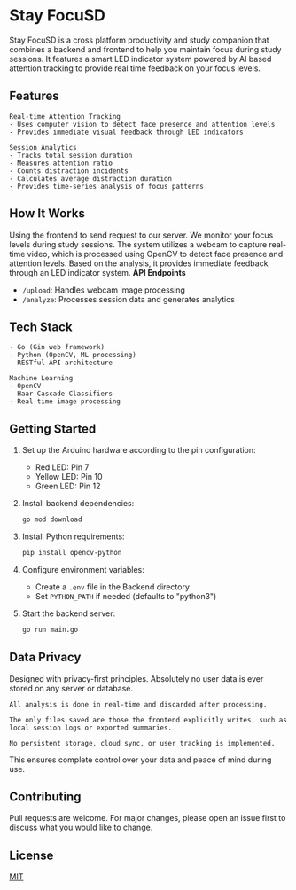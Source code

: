 # Stay FocuSD

Stay FocuSD is a cross platform productivity and study companion that combines a backend and frontend to help you maintain focus during study sessions. It features a smart LED indicator system powered by AI based attention tracking to provide real time feedback on your focus levels.

## Features

    Real-time Attention Tracking
    - Uses computer vision to detect face presence and attention levels
    - Provides immediate visual feedback through LED indicators

    Session Analytics
    - Tracks total session duration
    - Measures attention ratio
    - Counts distraction incidents
    - Calculates average distraction duration
    - Provides time-series analysis of focus patterns


## How It Works
Using the frontend to send request to our server. We monitor your focus levels during study sessions. The system utilizes a webcam to capture real-time video, which is processed using OpenCV to detect face presence and attention levels. Based on the analysis, it provides immediate feedback through an LED indicator system.
 **API Endpoints**
   - `/upload`: Handles webcam image processing
   - `/analyze`: Processes session data and generates analytics


## Tech Stack
    - Go (Gin web framework)
    - Python (OpenCV, ML processing)
    - RESTful API architecture

    Machine Learning
    - OpenCV
    - Haar Cascade Classifiers
    - Real-time image processing

## Getting Started

1. Set up the Arduino hardware according to the pin configuration:
   - Red LED: Pin 7
   - Yellow LED: Pin 10
   - Green LED: Pin 12

2. Install backend dependencies:
   ```bash
   go mod download
   ```

3. Install Python requirements:
   ```bash
   pip install opencv-python
   ```

4. Configure environment variables:
   - Create a `.env` file in the Backend directory
   - Set `PYTHON_PATH` if needed (defaults to "python3")

5. Start the backend server:
   ```bash
   go run main.go
   ```
## Data Privacy

Designed with privacy-first principles. Absolutely no user data is ever stored on any server or database.

    All analysis is done in real-time and discarded after processing.

    The only files saved are those the frontend explicitly writes, such as local session logs or exported summaries.

    No persistent storage, cloud sync, or user tracking is implemented.

This ensures complete control over your data and peace of mind during use.

## Contributing
Pull requests are welcome. For major changes, please open an issue first to discuss what you would like to change.

## License
[MIT](https://choosealicense.com/licenses/mit/)
